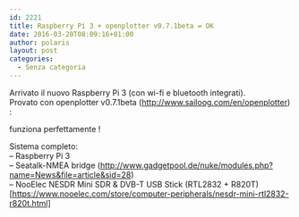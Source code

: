 ```yaml
---
id: 2221
title: Raspberry Pi 3 + openplotter v0.7.1beta = OK
date: 2016-03-20T08:09:16+01:00
author: polaris
layout: post
categories:
  - Senza categoria
---
```

Arrivato il nuovo Raspberry Pi 3 (con wi-fi e bluetooth integrati).  
Provato con openplotter v0.7.1beta (http://www.sailoog.com/en/openplotter) :

funziona perfettamente !

Sistema completo:  
&#8211; Raspberry Pi 3  
&#8211; Seatalk-NMEA bridge (http://www.gadgetpool.de/nuke/modules.php?name=News&file=article&sid=28)  
&#8211; NooElec NESDR Mini SDR & DVB-T USB Stick (RTL2832 + R820T) [https://www.nooelec.com/store/computer-peripherals/nesdr-mini-rtl2832-r820t.html]  

